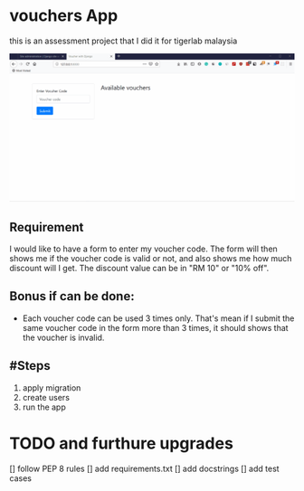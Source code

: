# vouchers App
this is an assessment project that I did it for tigerlab malaysia

![vocher django app demo](/doc/voucher-demo.gif)

## Requirement
I would like to have a form to enter my voucher code. The form will then shows me if the voucher code is valid or not, and also shows me how much discount will I get. The discount value can be in "RM 10" or "10% off". 

## Bonus if can be done:
- Each voucher code can be used 3 times only. That's mean if I submit the same voucher code in the form more than 3 times, it should shows that the voucher is invalid.

## #Steps
1. apply migration
2. create users
3. run the app

# TODO and furthure upgrades
[] follow PEP 8 rules
[] add requirements.txt
[] add docstrings
[] add test cases




